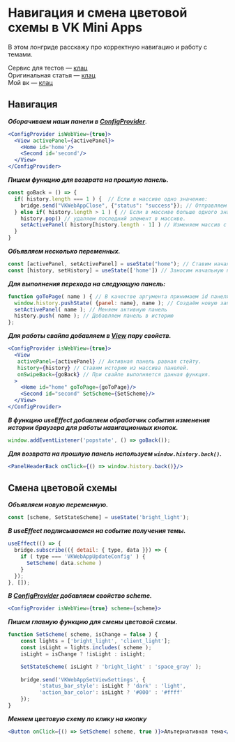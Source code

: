# Навигация и смена цветовой схемы в VK Mini Apps

В этом лонгриде расскажу про корректную навигацию и работу с темами.

Сервис для тестов — [клац](https://vk.com/app7251385) <br/>
Оригинальная статья — [клац](https://vk.com/@iboge-navigation) <br/>
Мой вк — [клац](https://vk.com/@iboge)

## Навигация

***Оборачиваем наши панели в [ConfigProvider](https://vkcom.github.io/vkui-styleguide/#configprovider)***.

```jsx static
<ConfigProvider isWebView={true}>
  <View activePanel={activePanel}>
    <Home id='home'/>
    <Second id='second'/>
  </View>
</ConfigProvider>
```

***Пишем функцию для возврата на прошлую панель.***

```jsx static
const goBack = () => {
  if( history.length === 1 ) {  // Если в массиве одно значение:
    bridge.send("VKWebAppClose", {"status": "success"}); // Отправляем bridge на закрытие сервиса.
  } else if( history.length > 1 ) { // Если в массиве больше одного значения:
    history.pop() // удаляем последний элемент в массиве.
    setActivePanel( history[history.length - 1] ) // Изменяем массив с иторией и меняем активную панель.
  }
}
```

***Объявляем несколько переменных.***

 ```jsx static
 const [activePanel, setActivePanel] = useState("home"); // Ставим начальную панель
 const [history, setHistory] = useState(['home']) // Заносим начальную панель в массив историй.
 ```

***Для выполнения перехода на следующую панель:***

```jsx static
function goToPage( name ) { // В качестве аргумента принимаем id панели для перехода
  window.history.pushState( {panel: name}, name ); // Создаём новую запись в истории браузера
  setActivePanel( name ); // Меняем активную панель
  history.push( name ); // Добавляем панель в историю
};
```

***Для работы свайпа добавляем в [View](https://vkcom.github.io/vkui-styleguide/#view) пару свойств.***

```jsx static
<ConfigProvider isWebView={true}>
  <View 
   activePanel={activePanel} // Активная панель равная стейту.
   history={history} // Ставим историю из массива панелей.
   onSwipeBack={goBack} // При свайпе выполняется данная функция.
  >
    <Home id="home" goToPage={goToPage}/>
    <Second id="second" SetScheme={SetScheme}/>
  </View>
</ConfigProvider>
```

***В функцию useEffect добавляем обработчик события изменения истории браузера для работы навигационных кнопок.***

```jsx static
window.addEventListener('popstate', () => goBack());
```

***Для возврата на прошлую панель используем `window.history.back()`.***

```jsx static
<PanelHeaderBack onClick={() => window.history.back()}/>
```

## Смена цветовой схемы

***Объявляем новую переменную.***

```jsx static
const [scheme, SetStateScheme] = useState('bright_light');
```

***В useEffect подписываемся на событие получения темы.***

```jsx static
useEffect(() => {
  bridge.subscribe(({ detail: { type, data }}) => {
    if ( type === 'VKWebAppUpdateConfig' ) {
      SetScheme( data.scheme )
    }
  });
}, []);
```

***В [ConfigProvider](https://vkcom.github.io/vkui-styleguide/#configprovider) добавляем свойство scheme.***

```jsx static
<ConfigProvider isWebView={true} scheme={scheme}> 
```

***Пишем главную функцию для смены цветовой схемы.***

```jsx static
function SetScheme( scheme, isChange = false ) {
	const lights = ['bright_light', 'client_light'];
	const isLight = lights.includes( scheme );
	isLight = isChange ? !isLight : isLight;

	SetStateScheme( isLight ? 'bright_light' : 'space_gray' );
		 
	bridge.send('VKWebAppSetViewSettings', {
		  'status_bar_style': isLight ? 'dark' : 'light',
		  'action_bar_color': isLight ? '#000' : '#ffff'
	});
}
```

***Меняем цветовую схему по клику на кнопку***
```jsx 
<Button onClick={() => SetScheme( scheme, true )}>Альтернативная тема</Button>
```
